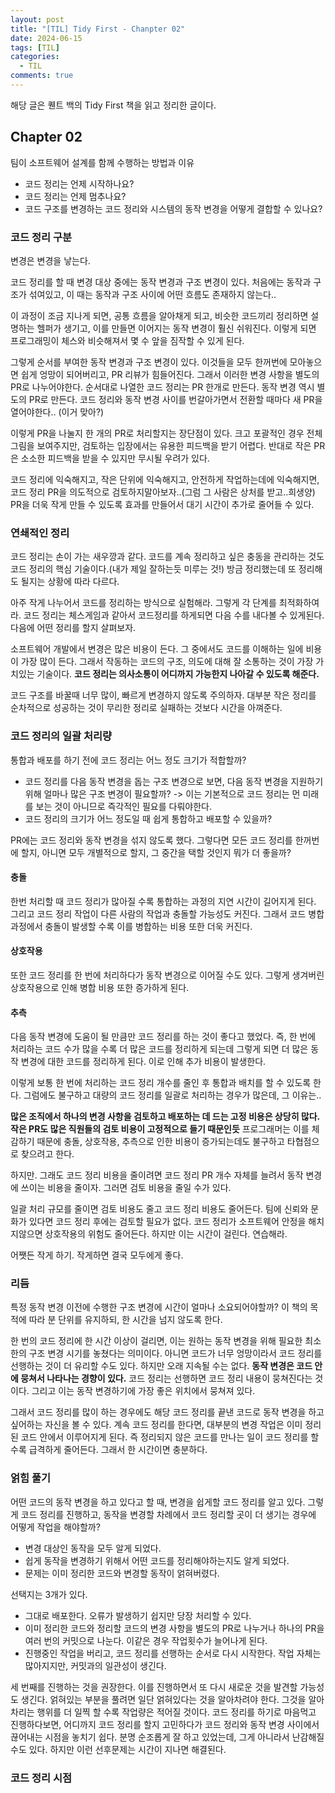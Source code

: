 ```yaml
---
layout: post
title: "[TIL] Tidy First - Chanpter 02"
date: 2024-06-15
tags: [TIL]
categories:
  - TIL
comments: true
---
```


해당 글은 퀜트 백의 Tidy First 책을 읽고 정리한 글이다.

## Chapter 02

팀이 소프트웨어 설계를 함께 수행하는 방법과 이유

- 코드 정리는 언제 시작하나요?
- 코드 정리는 언제 멈추나요?
- 코드 구조를 변경하는 코드 정리와 시스템의 동작 변경을 어떻게 결합할 수 있나요?

### 코드 정리 구분

변경은 변경을 낳는다.

코드 정리를 할 때 변경 대상 중에는 동작 변경과 구조 변경이 있다. 처음에는 동작과 구조가 섞여있고, 이 때는 동작과 구조 사이에 어떤 흐름도 존재하지 않는다..

이 과정이 조금 지나게 되면, 공통 흐름을 알아채게 되고, 비슷한 코드끼리 정리하면 설명하는 헬퍼가 생기고, 이를 만들면 이어지는 동작 변경이 훨신 쉬워진다. 이렇게 되면 프로그래밍이 체스와 비슷해져서 몇 수 앞을 짐작할 수 있게 된다.

그렇게 순서를 부여한 동작 변경과 구조 변경이 있다. 이것들을 모두 한꺼번에 모아놓으면 쉽게 엉망이 되어버리고, PR 리뷰가 힘들어진다. 그래서 이러한 변경 사항을 별도의 PR로 나누어야한다. 순서대로 나열한 코드 정리는 PR 한개로 만든다. 동작 변경 역시 별도의 PR로 만든다. 코드 정리와 동작 변경 사이를 번갈아가면서 전환할 때마다 새 PR을 열어야한다.. (이거 맞아?)

이렇게 PR을 나눌지 한 개의 PR로 처리할지는 장단점이 있다. 크고 포괄적인 경우 전체 그림을 보여주지만, 검토하는 입장에서는 유용한 피드백을 받기 어렵다. 반대로 작은 PR은 소소한 피드백을 받을 수 있지만 무시될 우려가 있다.

코드 정리에 익숙해지고, 작은 단위에 익숙해지고, 안전하게 작업하는데에 익숙해지면, 코드 정리 PR을 의도적으로 검토하지말아보자..(그럼 그 사람은 상처를 받고..희생양) PR을 더욱 작게 만들 수 있도록 효과를 만들어서 대기 시간이 추가로 줄어들 수 있다.

### 연쇄적인 정리

코드 정리는 손이 가는 새우깡과 같다. 코드를 계속 정리하고 싶은 충동을 관리하는 것도 코드 정리의 핵심 기술이다.(내가 제일 잘하는듯 미루는 것!) 방금 정리했는데 또 정리해도 될지는 상황에 따라 다르다.

아주 작게 나누어서 코드를 정리하는 방식으로 실험해라. 그렇게 각 단계를 최적화하여라. 코드 정리는 체스게임과 같아서 코드정리를 하게되면 다음 수를 내다볼 수 있게된다. 다음에 어떤 정리를 할지 살펴보자.

소프트웨어 개발에서 변경은 많은 비용이 든다. 그 중에서도 코드를 이해하는 일에 비용이 가장 많이 든다. 그래서 작동하는 코드의 구조, 의도에 대해 잘 소통하는 것이 가장 가치있는 기술이다. **코드 정리는 의사소통이 어디까지 가능한지 나아갈 수 있도록 해준다.**

코드 구조를 바꿀때 너무 많이, 빠르게 변경하지 않도록 주의하자. 대부분 작은 정리를 순차적으로 성공하는 것이 무리한 정리로 실패하는 것보다 시간을 아껴준다.

### 코드 정리의 일괄 처리량

통합과 배포를 하기 전에 코드 정리는 어느 정도 크기가 적합할까?

- 코드 정리를 다음 동작 변경을 돕는 구조 변경으로 보면, 다음 동작 변경을 지원하기 위해 얼마나 많은 구조 변경이 필요할까? -> 이는 기본적으로 코드 정리는 먼 미래를 보는 것이 아니므로 즉각적인 필요를 다뤄야한다.
- 코드 정리의 크기가 어느 정도일 때 쉽게 통합하고 배포할 수 있을까?

PR에는 코드 정리와 동작 변경을 섞지 않도록 했다. 그렇다면 모든 코드 정리를 한꺼번에 할지, 아니면 모두 개별적으로 할지, 그 중간을 택할 것인지 뭐가 더 좋을까?

#### 충돌

한번 처리할 때 코드 정리가 많아질 수록 통합하는 과정의 지연 시간이 길어지게 된다. 그리고 코드 정리 작업이 다른 사람의 작업과 충돌할 가능성도 커진다. 그래서 코드 병합 과정에서 충돌이 발생할 수록 이를 병합하는 비용 또한 더욱 커진다.

#### 상호작용

또한 코드 정리를 한 번에 처리하다가 동작 변경으로 이어질 수도 있다. 그렇게 생겨버린 상호작용으로 인해 병합 비용 또한 증가하게 된다.

#### 추측

다음 동작 변경에 도움이 될 만큼만 코드 정리를 하는 것이 좋다고 했었다. 즉, 한 번에 처리하는 코드 수가 많을 수록 더 많은 코드를 정리하게 되는데 그렇게 되면 더 많은 동작 변경에 대한 코드를 정리하게 된다. 이로 인해 추가 비용이 발생한다.

이렇게 보통 한 번에 처리하는 코드 정리 개수를 줄인 후 통합과 배치를 할 수 있도록 한다. 그럼에도 불구하고 대량의 코드 정리를 일괄로 처리하는 경우가 많은데, 그 이유는..

**많은 조직에서 하나의 변경 사항을 검토하고 배포하는 데 드는 고정 비용은 상당히 많다. 작은 PR도 많은 직원들의 검토 비용이 고정적으로 들기 때문인듯** 프로그래머는 이를 체감하기 때문에 충돌, 상호작용, 추측으로 인한 비용이 증가되는데도 불구하고 타협점으로 찾으려고 한다.

하지만. 그래도 코드 정리 비용을 줄이려면 코드 정리 PR 개수 자체를 늘려서 동작 변경에 쓰이는 비용을 줄이자. 그러면 검토 비용을 줄일 수가 있다.

일괄 처리 규모를 줄이면 검토 비용도 줄고 코드 정리 비용도 줄어든다. 팀에 신뢰와 문화가 있다면 코드 정리 후에는 검토할 필요가 없다. 코드 정리가 소프트웨어 안정을 해치지않으면 상호작용의 위험도 줄어든다. 하지만 이는 시간이 걸린다. 연습해라.

어쨋든 작게 하기. 작게하면 결국 모두에게 좋다.

### 리듬

특정 동작 변경 이전에 수행한 구조 변경에 시간이 얼마나 소요되어야할까? 이 책의 목적에 따라 분 단위를 유지하되, 한 시간을 넘지 않도록 한다.

한 번의 코드 정리에 한 시간 이상이 걸리면, 이는 원하는 동작 변경을 위해 필요한 최소한의 구조 변경 시기를 놓쳤다는 의미이다. 아니면 코드가 너무 엉망이라서 코드 정리를 선행하는 것이 더 유리할 수도 있다. 하지만 오래 지속될 수는 없다. **동작 변경은 코드 안에 뭉쳐서 나타나는 경향이 있다.** 코드 정리는 선행하면 코드 정리 내용이 뭉쳐진다는 것이다. 그리고 이는 동작 변경하기에 가장 좋은 위치에서 뭉쳐져 있다.

그래서 코드 정리를 많이 하는 경우에도 해당 코드 정리를 끝낸 코드로 동작 변경을 하고 싶어하는 자신을 볼 수 있다. 계속 코드 정리를 한다면, 대부분의 변경 작업은 이미 정리된 코드 안에서 이루어지게 된다. 즉 정리되지 않은 코드를 만나는 일이 코드 정리를 할 수록 급격하게 줄어든다. 그래서 한 시간이면 충분하다.

### 얽힘 풀기

어떤 코드의 동작 변경을 하고 있다고 할 때, 변경을 쉽게할 코드 정리를 알고 있다. 그렇게 코드 정리를 진행하고, 동작을 변경할 차례에서 코드 정리할 곳이 더 생기는 경우에 어떻게 작업을 해야할까?

- 변경 대상인 동작을 모두 알게 되었다.
- 쉽게 동작을 변경하기 위해서 어떤 코드를 정리해야하는지도 알게 되었다.
- 문제는 이미 정리한 코드와 변경할 동작이 얽혀버렸다.

선택지는 3개가 있다.

- 그대로 배포한다. 오류가 발생하기 쉽지만 당장 처리할 수 있다.
- 이미 정리한 코드와 정리할 코드의 변경 사항을 별도의 PR로 나누거나 하나의 PR을 여러 번의 커밋으로 나눈다. 이같은 경우 작업횟수가 늘어나게 된다.
- 진행중인 작업을 버리고, 코드 정리를 선행하는 순서로 다시 시작한다. 작업 자체는 많아지지만, 커밋과의 일관성이 생긴다.

세 번째를 진행하는 것을 권장한다. 이를 진행하면서 또 다시 새로운 것을 발견할 가능성도 생긴다. 얽혀있는 부분을 풀려면 일단 얽혀있다는 것을 알아차려야 한다. 그것을 알아차리는 행위를 더 일찍 할 수록 작업량은 적어질 것이다. 코드 정리를 하기로 마음먹고 진행하다보면, 어디까지 코드 정리를 할지 고민하다가 코드 정리와 동작 변경 사이에서 끊어내는 시점을 놓치기 쉽다. 분명 순조롭게 잘 하고 있었는데, 그게 아니라서 난감해질 수도 있다. 하지만 이런 선후문제는 시간이 지나면 해결된다.

### 코드 정리 시점
